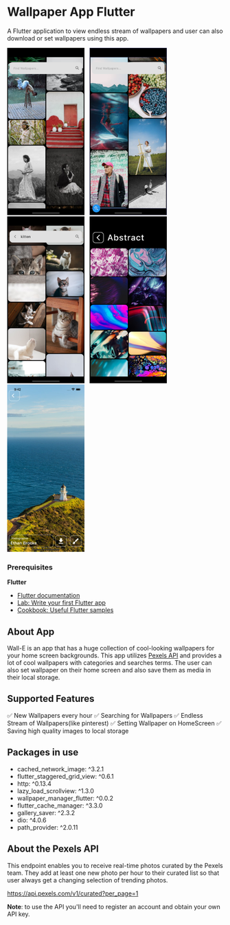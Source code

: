 # Wallpaper App Flutter

A Flutter application to view endless stream of wallpapers and user can also download or set wallpapers using this app.

<img src="Screenshots/1.png" width="180"/> &nbsp; <img src="Screenshots/1.1.png" width="180"/> &nbsp; <img src="Screenshots/2.png" width="180"/> &nbsp; <img src="Screenshots/3.png" width="180"/> &nbsp; <img src="Screenshots/4.png" width="180"/>

### Prerequisites

**Flutter**

- [Flutter documentation](https://flutter.dev/docs)
- [Lab: Write your first Flutter app](https://flutter.dev/docs/get-started/codelab)
- [Cookbook: Useful Flutter samples](https://flutter.dev/docs/cookbook)


## About App

Wall-E is an app that has a huge collection of cool-looking
wallpapers for your home screen backgrounds.
This app utilizes [Pexels API](https://www.pexels.com/api/documentation/) and provides a lot of cool wallpapers with categories and
searches terms. The user can also set wallpaper on their home
screen and also save them as media in their local storage.


## Supported Features

  :white_check_mark: New Wallpapers every hour
  :white_check_mark: Searching for Wallpapers
  :white_check_mark: Endless Stream of Wallpapers(like pinterest)
  :white_check_mark: Setting Wallpaper on HomeScreen
  :white_check_mark: Saving high quality images to local storage
  

## Packages in use

- cached_network_image: ^3.2.1
- flutter_staggered_grid_view: ^0.6.1
- http: ^0.13.4
- lazy_load_scrollview: ^1.3.0
- wallpaper_manager_flutter: ^0.0.2
- flutter_cache_manager: ^3.3.0
- gallery_saver: ^2.3.2
- dio: ^4.0.6
- path_provider: ^2.0.11

## About the Pexels API

This endpoint enables you to receive real-time photos curated by the Pexels team. They add at least one new photo per hour to their curated list so that user always get a changing selection of trending photos.

https://api.pexels.com/v1/curated?per_page=1

**Note**: to use the API you'll need to register an account and obtain your own API key.

